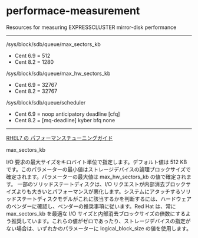 # performace-measurement

Resources for measuring EXPRESSCLUSTER mirror-disk performance 

---

/sys/block/sdb/queue/max_sectors_kb
  - Cent 6.9 = 512
  - Cent 8.2 = 1280

/sys/block/sdb/queue/max_hw_sectors_kb
  - Cent 6.9 = 32767
  - Cent 8.2 = 32767

/sys/block/sdb/queue/scheduler
  - Cent 6.9 = noop anticipatory deadline [cfq]
  - Cent 8.2 = [mq-deadline] kyber bfq none

---

[RHEL7 の パフォーマンスチューニングガイド](https://access.redhat.com/documentation/ja-jp/red_hat_enterprise_linux/7/html/performance_tuning_guide/sect-red_hat_enterprise_linux-performance_tuning_guide-storage_and_file_systems-configuration_tools)

max_sectors_kb

I/O 要求の最大サイズをキロバイト単位で指定します。デフォルト値は 512 KB です。このパラメーターの最小値はストレージデバイスの論理ブロックサイズで確定されます。パラメーターの最大値は max_hw_sectors_kb の値で確定されます。
一部のソリッドステートディスクは、I/O リクエストが内部消去ブロックサイズよりも大きいとパフォーマンスが悪化します。システムにアタッチするソリッドステートディスクモデルがこれに該当するかを判断するには、ハードウェアのベンダーに確認し、ベンダーの推奨事項に従います。Red Hat は、常に max_sectors_kb を最適な I/O サイズと内部消去ブロックサイズの倍数にするよう推奨しています。これらの値がゼロであったり、ストレージデバイスの指定がない場合は、いずれかのパラメーターに logical_block_size の値を使用します。 

